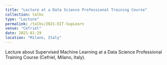 ```yaml
---
title: "Lecture at a Data Science Professional Training Course"
collection: talks
type: "Lecture"
permalink: /talks/2021-EIT-SupLearn
venue: "Cefriel"
date: 2021-01-29
location: "Milano, Italy"
---
```


Lecture about Supervised Machine Learning at a Data Science Professional Training Course (Cefriel, Milano, Italy).